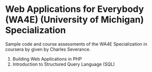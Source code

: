 <h1>Web Applications for Everybody (WA4E) (University of Michigan) Specialization</h1>
<p>Sample code and course assessments of the WA4E Specialization in coursera by given by Charles Severance.</p>
<ol>
  <li>Building Web Applications in PHP</li>
  <li>Introduction to Structured Query Language (SQL)</li>
</ol>
